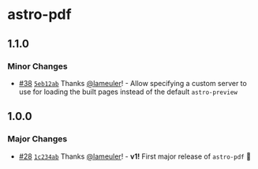 # astro-pdf

## 1.1.0

### Minor Changes

-   [#38](https://github.com/lameuler/astro-pdf/pull/38) [`5eb12ab`](https://github.com/lameuler/astro-pdf/commit/5eb12ab1034892900dc86a7bc74c8f33ca77ee7b) Thanks [@lameuler](https://github.com/lameuler)! - Allow specifying a custom server to use for loading the built pages instead of the default `astro-preview`

## 1.0.0

### Major Changes

-   [#28](https://github.com/lameuler/astro-pdf/pull/28) [`1c234ab`](https://github.com/lameuler/astro-pdf/commit/1c234abfd8882a32704937b93b60a69ab9141583) Thanks [@lameuler](https://github.com/lameuler)! - **v1!** First major release of `astro-pdf` 🎉

